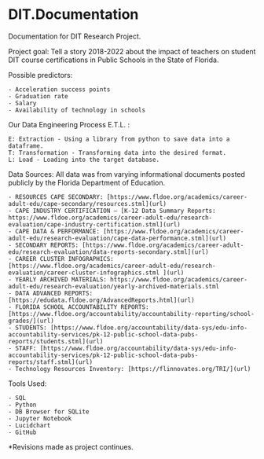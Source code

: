 # DIT.Documentation
Documentation for DIT Research Project.


Project goal: Tell a story 2018-2022 about the impact of teachers on student DIT course certifications in Public Schools in the State of Florida.

Possible predictors:

	- Acceleration success points
 	- Graduation rate
	- Salary
	- Availability of technology in schools

Our Data Engineering Process E.T.L. :

	E: Extraction - Using a library from python to save data into a dataframe.
	T: Transformation - Transforming data into the desired format.
	L: Load - Loading into the target database.

Data Sources: All data was from varying informational documents posted publicly by the Florida Department of Education.

    - RESOURCES CAPE SECONDARY: [https://www.fldoe.org/academics/career-adult-edu/cape-secondary/resources.stml](url)
    - CAPE INDUSTRY CERTIFICATION – [K-12 Data Summary Reports: https://www.fldoe.org/academics/career-adult-edu/research-evaluation/cape-industry-certification.stml](url)
    - CAPE DATA & PERFORMANCE: [https://www.fldoe.org/academics/career-adult-edu/research-evaluation/cape-data-performance.stml](url)
    - SECONDARY REPORTS: [https://www.fldoe.org/academics/career-adult-edu/research-evaluation/data-reports-secondary.stml](url)
    - CAREER CLUSTER INFOGRAPHICS: [https://www.fldoe.org/academics/career-adult-edu/research-evaluation/career-cluster-infographics.stml ](url)
    - YEARLY ARCHIVED MATERIALS: https://www.fldoe.org/academics/career-adult-edu/research-evaluation/yearly-archived-materials.stml 
    - DATA ADVANCED REPORTS: [https://edudata.fldoe.org/AdvancedReports.html](url)
    - FLORIDA SCHOOL ACCOUNTABILITY REPORTS: [https://www.fldoe.org/accountability/accountability-reporting/school-grades/](url)
    - STUDENTS: [https://www.fldoe.org/accountability/data-sys/edu-info-accountability-services/pk-12-public-school-data-pubs-reports/students.stml](url)
    - STAFF: [https://www.fldoe.org/accountability/data-sys/edu-info-accountability-services/pk-12-public-school-data-pubs-reports/staff.stml](url)
    - Technology Resources Inventory: [https://flinnovates.org/TRI/](url)

Tools Used:

	- SQL
	- Python
	- DB Browser for SQLite
 	- Jupyter Notebook
  	- Lucidchart
   	- GitHub

*Revisions made as project continues.
